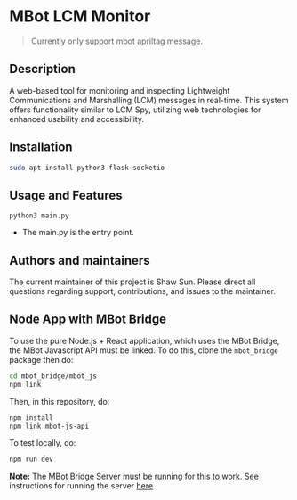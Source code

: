 # MBot LCM Monitor
> Currently only support mbot apriltag message.

## Description
A web-based tool for monitoring and inspecting Lightweight Communications and Marshalling (LCM) messages in real-time. This system offers functionality similar to LCM Spy, utilizing web technologies for enhanced usability and accessibility.

## Installation
```bash
sudo apt install python3-flask-socketio
```

## Usage and Features
```python3
python3 main.py
```
- The main.py is the entry point.


## Authors and maintainers
The current maintainer of this project is Shaw Sun. Please direct all questions regarding support, contributions, and issues to the maintainer.

## Node App with MBot Bridge

To use the pure Node.js + React application, which uses the MBot Bridge, the MBot Javascript API must be linked. To do this, clone the `mbot_bridge` package then do:
```bash
cd mbot_bridge/mbot_js
npm link
```
Then, in this repository, do:
```bash
npm install
npm link mbot-js-api
```
To test locally, do:
```bash
npm run dev
```

**Note:** The MBot Bridge Server must be running for this to work. See instructions for running the server [here](https://github.com/mbot-project/mbot_bridge/).
